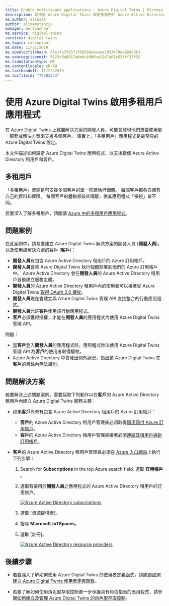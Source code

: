 ```yaml
---
title: Enable multitenant applications - Azure Digital Twins | Microsoft Docs
description: 如何為 Azure Digital Twins 設定多租用戶 Azure Active Directory 應用程式。
ms.author: alinast
author: alinamstanciu
manager: bertvanhoof
ms.service: digital-twins
services: digital-twins
ms.topic: conceptual
ms.date: 11/21/2019
ms.openlocfilehash: 65e1fa3fe371766566eeeaaa2d33479ea0243d61
ms.sourcegitcommit: f523c8a8557ade6c4db6be12d7a01e535ff32f32
ms.translationtype: MT
ms.contentlocale: zh-TW
ms.lasthandoff: 11/22/2019
ms.locfileid: "74383343"
---
```

# <a name="enable-multitenant-applications-with-azure-digital-twins"></a>使用 Azure Digital Twins 啟用多租用戶應用程式

在 Azure Digital Twins 上建置解決方案的開發人員，可能會發現他們想要使用單一服務或解決方案來支援多個客戶。 事實上，「多租用戶」應用程式是最常見的 Azure Digital Twins 設定。

本文件描述如何設定 Azure Digital Twins 應用程式，以支援數個 Azure Active Directory 租用戶和客戶。

## <a name="multitenancy"></a>多租用戶

「多租用戶」資源是可支援多個客戶的單一佈建執行個體。 每個客戶都各自擁有自己的資料和權限。 每個客戶的體驗都彼此隔離，使其應用程式「檢視」皆不同。

若要深入了解多租用戶，請閱讀 [Azure 中的多租用戶應用程式](https://docs.microsoft.com/azure/dotnet-develop-multitenant-applications)。

## <a name="problem-scenario"></a>問題案例

在此案例中，請考慮建立 Azure Digital Twins 解決方案的開發人員 (**開發人員**)，以及使用該解決方案的客戶 (**客戶**)：

- **開發人員**有包含 Azure Active Directory 租用戶的 Azure 訂用帳戶。
- **開發人員**會將 Azure Digital Twins 執行個體部署到他們的 Azure 訂用帳戶中。 Azure Active Directory 會在**開發人員**的 Azure Active Directory 租用戶自動建立服務主體。
- **開發人員**的 Azure Active Directory 租用戶內的使用者可以接著從 Azure Digital Twins [取得 OAuth 2.0 權杖](./security-authenticating-apis.md)。
- **開發人員**現在會建立與 Azure Digital Twins 管理 API 直接整合的行動應用程式。
- **開發人員**允許**客戶**使用該行動應用程式。
- **客戶**必須獲得授權，才能在**開發人員**的應用程式內使用 Azure Digital Twins 管理 API。

問題：

- 當**客戶**登入**開發人員**的應用程式時，應用程式無法使用 Azure Digital Twins 管理 API 為**客戶**的使用者取得權杖。
- Azure Active Directory 中會發出例外狀況，指出該 Azure Digital Twins 在**客戶**的目錄內無法識別。

## <a name="problem-solution"></a>問題解決方案

若要解決上述問題案例，需要採取下列動作以在**客戶**的 Azure Active Directory 租用戶內建立 Azure Digital Twins 服務主體：

- 如果**客戶**尚未有包含 Azure Active Directory 租用戶的 Azure 訂用帳戶：

  - **客戶**的 Azure Active Directory 租用戶管理員必須取得[隨用隨付 Azure 訂用帳戶](https://azure.microsoft.com/offers/ms-azr-0003p/)。
  - **客戶**的 Azure Active Directory 租用戶管理員接著必須[連結其租用戶與新訂用帳戶](https://docs.microsoft.com/azure/active-directory/hybrid/whatis-hybrid-identity)。

- **客戶**的 Azure Active Directory 租用戶管理員必須在 [Azure 入口網站](https://portal.azure.com)上執行下列步驟：

  1. Search for **Subscriptions** in the top Azure search field. 選取 **訂用帳戶** 。
  1. 選取有要用於**開發人員**之應用程式的 Azure Active Directory 租用戶的訂用帳戶。

     [![Azure Active Directory subscriptions](media/multitenant/ad-subscriptions.png)](media/multitenant/ad-subscriptions.png#lightbox)

  1. 選取 [資源提供者]。
  1. 搜尋 **Microsoft.IoTSpaces**。
  1. 選取 [註冊]。

     [![Azure Active Directory resource providers](media/multitenant/ad-resource-providers.png)](media/multitenant/ad-resource-providers.png#lightbox)
  
## <a name="next-steps"></a>後續步驟

- 若要深入了解如何使用 Azure Digital Twins 的使用者定義函式，請閱讀[如何建立 Azure Digital Twins 使用者定義函數](./how-to-user-defined-functions.md)。

- 若要了解如何使用角色型存取控制進一步保護具有角色指派的應用程式，請參閱[如何建立及管理 Azure Digital Twins 的角色型存取控制](./security-create-manage-role-assignments.md)。
